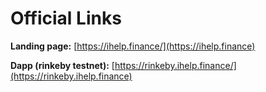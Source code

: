 # Official Links

**Landing page:** [https://ihelp.finance/](https://ihelp.finance)

**Dapp (rinkeby testnet):** [https://rinkeby.ihelp.finance/](https://rinkeby.ihelp.finance)
